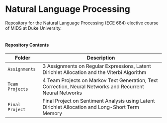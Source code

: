 # Natural Language Processing

Repository for the Natural Language Processing (ECE 684) elective course of MIDS at Duke University.
<br>
<br>

#### Repository Contents

| Folder | Description |
| --- |---|
| `Assignments`       | 3 Assignments on Regular Expressions, Latent Dirichlet Allocation and the Viterbi Algorithm      |
| `Team Projects`     | 4 Team Projects on  Markov Text Generation, Text Correction, Neural Networks and Recurrent Neural Networks |
| `Final Project`     | Final Project on Sentiment Analysis using Latent Dirichlet Allocation and Long-Short Term Memory |
